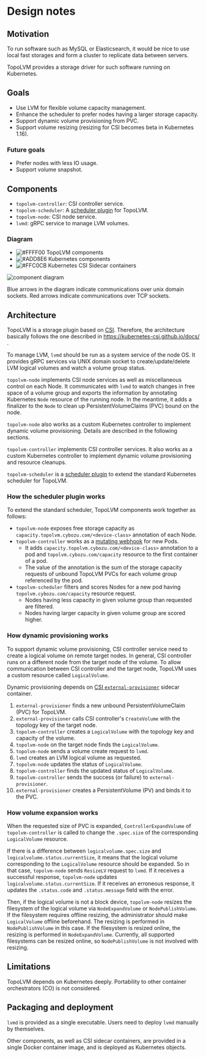 Design notes
============

Motivation
----------

To run software such as MySQL or Elasticsearch, it would be nice to use
local fast storages and form a cluster to replicate data between servers.

TopoLVM provides a storage driver for such software running on Kubernetes.

Goals
-----

- Use LVM for flexible volume capacity management.
- Enhance the scheduler to prefer nodes having a larger storage capacity.
- Support dynamic volume provisioning from PVC.
- Support volume resizing (resizing for CSI becomes beta in Kubernetes 1.16).

### Future goals

- Prefer nodes with less IO usage.
- Support volume snapshot.

Components
----------

- `topolvm-controller`: CSI controller service.
- `topolvm-scheduler`: A [scheduler plugin](https://kubernetes.io/docs/concepts/scheduling-eviction/scheduling-framework/) for TopoLVM.
- `topolvm-node`: CSI node service.
- `lvmd`: gRPC service to manage LVM volumes.

### Diagram

- ![#FFFF00](https://via.placeholder.com/15/FFFF00/000000?text=+) TopoLVM components
- ![#ADD8E6](https://via.placeholder.com/15/ADD8E6/000000?text=+) Kubernetes components
- ![#FFC0CB](https://via.placeholder.com/15/FFC0CB/000000?text=+) Kubernetes CSI Sidecar containers

![component diagram](http://www.plantuml.com/plantuml/svg/bPJFZjem4CRlUOfHzh8Sq0eVzr1j6tgZLGGgLRNbOE9Hi73io7RO_j6-Uvt4CIR0qhsiDZC_ZxzlFCEJiLJRfX99JOizBH7IETP2_QvGsXJ-9W3FcP9MAo5Gvw8fkTm0DP1QLIjngAP5oAPmzmE5K2_j8MCCPrXGRNgyC7nQQtNWXYk9-gTi0zHQMko6Bus6_-dAv5pkazSaaOeXV7L_PbsDxhzML08mo9sl-joSOgNa2hrefw2bUy6pKyLjrQ2rPrbGwzbUJycDrJGe0d2Q7BrljYZGUjH_EMZ1ovtz91higCNw2_E8kvM56q-CaM2Cd1aZDusHTnWZ_s-Ct3P6tZBc1oONL69_QH-0ketugJB53baZK6_Y-W2CMhgb1Y6bDJUe3wXZ1KCJikMybx1G9I-eM2lHL7ZlmfDH2_9rrfCvQkDyexGzd0dAgzH3YYtHg4ONw67bZ1txFIHdcsWIpzFac2Pj-jNr96oMGTQjbaFYBODxfI6yycHeZzUn6je4dtyvwQnTbllXmKCF9oUF44q-J9jw-W5EBC0ZV9HIMMhn57s-sue6DqozI7Uccr_7biiyIuQH3z1GDfn-V8EBrijpKIIWSRrmSQIGN313BfiXbyoGaHbopSmDCDgfCpT7z6B1PFnR2bClq0skWpADpiZ3TsgBtNLs_9hlm4d0eudtVJqhu53SxfJQZoVAw_Mb7hxLRDp-gr0IPjOpfes5_WNHRck3r3WTkdkcrhVu2ILhAl4F)

Blue arrows in the diagram indicate communications over unix domain sockets.
Red arrows indicate communications over TCP sockets.

Architecture
------------

TopoLVM is a storage plugin based on [CSI](https://github.com/container-storage-interface/spec/).
Therefore, the architecture basically follows the one described in
https://kubernetes-csi.github.io/docs/ .

To manage LVM, `lvmd` should be run as a system service of the node OS.
It provides gRPC services via UNIX domain socket to create/update/delete
LVM logical volumes and watch a volume group status.

`topolvm-node` implements CSI node services as well as miscellaneous control
on each Node.  It communicates with `lvmd` to watch changes in free space
of a volume group and exports the information by annotating Kubernetes
`Node` resource of the running node.  In the meantime, it adds a finalizer
to the `Node` to clean up PersistentVolumeClaims (PVC) bound on the node.

`topolvm-node` also works as a custom Kubernetes controller to implement
dynamic volume provisioning.  Details are described in the following sections.

`topolvm-controller` implements CSI controller services.  It also works as
a custom Kubernetes controller to implement dynamic volume provisioning and
resource cleanups.

`topolvm-scheduler` is a [scheduler plugin](https://kubernetes.io/docs/concepts/scheduling-eviction/scheduling-framework/) to extend the
standard Kubernetes scheduler for TopoLVM.

### How the scheduler plugin works

To extend the standard scheduler, TopoLVM components work together as follows:

- `topolvm-node` exposes free storage capacity as `capacity.topolvm.cybozu.com/<device-class>` annotation of each Node.
- `topolvm-controller` works as a [mutating webhook](https://kubernetes.io/docs/reference/access-authn-authz/extensible-admission-controllers/) for new Pods.
    - It adds `capacity.topolvm.cybozu.com/<device-class>` annotation to a pod and `topolvm.cybozu.com/capacity` resource to the first container of a pod.
    - The value of the annotation is the sum of the storage capacity requests of unbound TopoLVM PVCs for each volume group referenced by the pod.
- `topolvm-scheduler` filters and scores Nodes for a new pod having `topolvm.cybozu.com/capacity` resource request.
    - Nodes having less capacity in given volume group than requested are filtered.
    - Nodes having larger capacity in given volume group are scored higher.

### How dynamic provisioning works

To support dynamic volume provisioning, CSI controller service need to create a
logical volume on remote target nodes.  In general, CSI controller runs on a
different node from the target node of the volume.  To allow communication
between CSI controller and the target node, TopoLVM uses a custom resource
called `LogicalVolume`.

Dynamic provisioning depends on [CSI `external-provisioner`](https://kubernetes-csi.github.io/docs/external-provisioner.html) sidecar container.

1. `external-provisioner` finds a new unbound PersistentVolumeClaim (PVC) for TopoLVM.
2. `external-provisioner` calls CSI controller's `CreateVolume` with the topology key of the target node.
3. `topolvm-controller` creates a `LogicalVolume` with the topology key and capacity of the volume.
4. `topolvm-node` on the target node finds the `LogicalVolume`.
5. `topolvm-node` sends a volume create request to `lvmd`.
6. `lvmd` creates an LVM logical volume as requested.
7. `topolvm-node` updates the status of `LogicalVolume`.
8.  `topolvm-controller` finds the updated status of `LogicalVolume`.
9.  `topolvm-controller` sends the success (or failure) to `external-provisioner`.
10. `external-provisioner` creates a PersistentVolume (PV) and binds it to the PVC.

### How volume expansion works

When the requested size of PVC is expanded, `ControllerExpandVolume` of `topolvm-controller` is called to
change the `.spec.size` of the corresponding `LogicalVolume` resource.

If there is a difference between `logicalvolume.spec.size` and `logicalvolume.status.currentSize`,
it means that the logical volume corresponding to the `LogicalVolume` resource should be expanded.
So in that case, `topolvm-node` sends `ResizeLV` request to `lvmd`.
If it receives a successful response, `topolvm-node` updates `logicalvolume.status.currentSize`.
If it receives an erroneous response, it updates the `.status.code` and `.status.message` field with the error.

Then, if the logical volume is not a block device, `topolvm-node` resizes the filesystem of the logical volume
via `NodeExpandVolume` or `NodePublishVolume`.
If the filesystem requires offline resizing, the administrator should make `LogicalVolume` offline beforehand.
The resizing is performed in `NodePublishVolume` in this case.
If the filesystem is resized online, the resizing is performed in `NodeExpandVolume`.
Currently, all supported filesystems can be resized online, so `NodePublishVolume` is not involved with resizing.

Limitations
-----------

TopoLVM depends on Kubernetes deeply.
Portability to other container orchestrators (CO) is not considered.

Packaging and deployment
------------------------

`lvmd` is provided as a single executable.
Users need to deploy `lvmd` manually by themselves.

Other components, as well as CSI sidecar containers, are provided in a single
Docker container image, and is deployed as Kubernetes objects.
